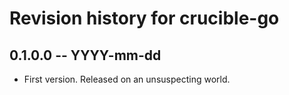 # Revision history for crucible-go

## 0.1.0.0  -- YYYY-mm-dd

* First version. Released on an unsuspecting world.
